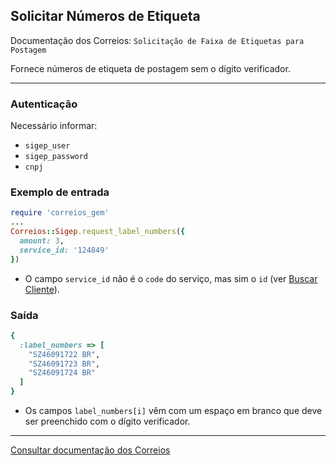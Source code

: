 ## Solicitar Números de Etiqueta

Documentação dos Correios: `Solicitação de Faixa de Etiquetas para Postagem`

Fornece números de etiqueta de postagem sem o dígito verificador.

---

### Autenticação
Necessário informar:
* `sigep_user`
* `sigep_password`
* `cnpj`

### Exemplo de entrada

```ruby
require 'correios_gem'
...
Correios::Sigep.request_label_numbers({
  amount: 3,
  service_id: '124849'
})
```
* O campo `service_id` não é o `code` do serviço, mas sim o `id` (ver [Buscar Cliente](SEARCH_CUSTOMER.md)).

### Saída

```ruby
{
  :label_numbers => [
    "SZ46091722 BR",
    "SZ46091723 BR",
    "SZ46091724 BR"
  ]
}
```
* Os campos `label_numbers[i]` vêm com um espaço em branco que deve ser preenchido com o dígito verificador.

---

[Consultar documentação dos Correios](CORREIOS_DOCUMENT.pdf)
